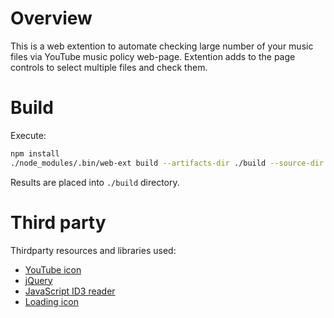 # Overview

This is a web extention to automate checking large number of your music files
via YouTube music policy web-page.  Extention adds to the page controls to
select multiple files and check them.

# Build

Execute:

```sh
npm install
./node_modules/.bin/web-ext build --artifacts-dir ./build --source-dir ./src
```
Results are placed into `./build` directory.

# Third party

Thirdparty resources and libraries used:
- [YouTube
icon](http://www.iconarchive.com/show/simply-styled-icons-by-dakirby309/YouTube-icon.html)
- [jQuery](https://jquery.com/)
- [JavaScript ID3 reader](https://github.com/aadsm/JavaScript-ID3-Reader)
- [Loading
icon](https://commons.wikimedia.org/wiki/File:Loading_icon_cropped.gif)
